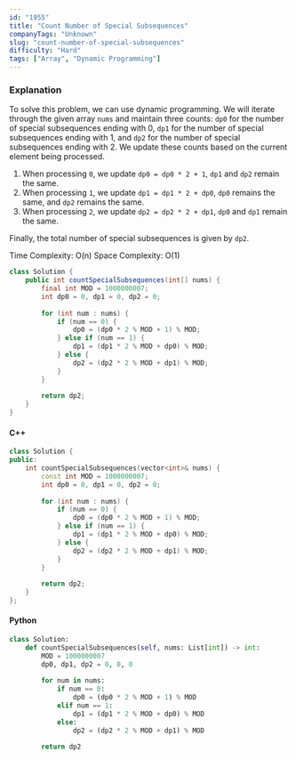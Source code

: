 ```yaml
---
id: "1955"
title: "Count Number of Special Subsequences"
companyTags: "Unknown"
slug: "count-number-of-special-subsequences"
difficulty: "Hard"
tags: ["Array", "Dynamic Programming"]
---
```


### Explanation
To solve this problem, we can use dynamic programming. We will iterate through the given array `nums` and maintain three counts: `dp0` for the number of special subsequences ending with 0, `dp1` for the number of special subsequences ending with 1, and `dp2` for the number of special subsequences ending with 2. We update these counts based on the current element being processed.

1. When processing `0`, we update `dp0 = dp0 * 2 + 1`, `dp1` and `dp2` remain the same.
2. When processing `1`, we update `dp1 = dp1 * 2 + dp0`, `dp0` remains the same, and `dp2` remains the same.
3. When processing `2`, we update `dp2 = dp2 * 2 + dp1`, `dp0` and `dp1` remain the same.

Finally, the total number of special subsequences is given by `dp2`.

Time Complexity: O(n)
Space Complexity: O(1)

```java
class Solution {
    public int countSpecialSubsequences(int[] nums) {
        final int MOD = 1000000007;
        int dp0 = 0, dp1 = 0, dp2 = 0;
        
        for (int num : nums) {
            if (num == 0) {
                dp0 = (dp0 * 2 % MOD + 1) % MOD;
            } else if (num == 1) {
                dp1 = (dp1 * 2 % MOD + dp0) % MOD;
            } else {
                dp2 = (dp2 * 2 % MOD + dp1) % MOD;
            }
        }
        
        return dp2;
    }
}
```

#### C++
```cpp
class Solution {
public:
    int countSpecialSubsequences(vector<int>& nums) {
        const int MOD = 1000000007;
        int dp0 = 0, dp1 = 0, dp2 = 0;
        
        for (int num : nums) {
            if (num == 0) {
                dp0 = (dp0 * 2 % MOD + 1) % MOD;
            } else if (num == 1) {
                dp1 = (dp1 * 2 % MOD + dp0) % MOD;
            } else {
                dp2 = (dp2 * 2 % MOD + dp1) % MOD;
            }
        }
        
        return dp2;
    }
};
```

#### Python
```python
class Solution:
    def countSpecialSubsequences(self, nums: List[int]) -> int:
        MOD = 1000000007
        dp0, dp1, dp2 = 0, 0, 0
        
        for num in nums:
            if num == 0:
                dp0 = (dp0 * 2 % MOD + 1) % MOD
            elif num == 1:
                dp1 = (dp1 * 2 % MOD + dp0) % MOD
            else:
                dp2 = (dp2 * 2 % MOD + dp1) % MOD
        
        return dp2
```